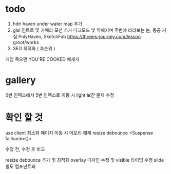 # todo

1. hdri haven under water map 추가
2. glsl 인트로 및 카메라 모션 추가 다크모드 빛 약해지며 주변에 바라보는 눈, 동공 커짐
   PolyHaven, SketchFab
   https://threejs-journey.com/lesson
   groot/works
3. SEO 최적화 ( 후순위 )

게임 죽으면 YOU'RE COOKED 메세지

# gallery

0번 인덱스에서 5번 인덱스로 이동 시 light 보간 문제 수정

# 확인 할 것

use client 최소화
페이지 이동 시 메모리 해제
resize debounce
<Suspense fallback={<Loader />}>

수정 전, 수정 후 비교

resize debounce 추가 및 최적화
overlay 디자인 수정 및 visible 타이밍 수정
slide 별도 컴포넌트화
